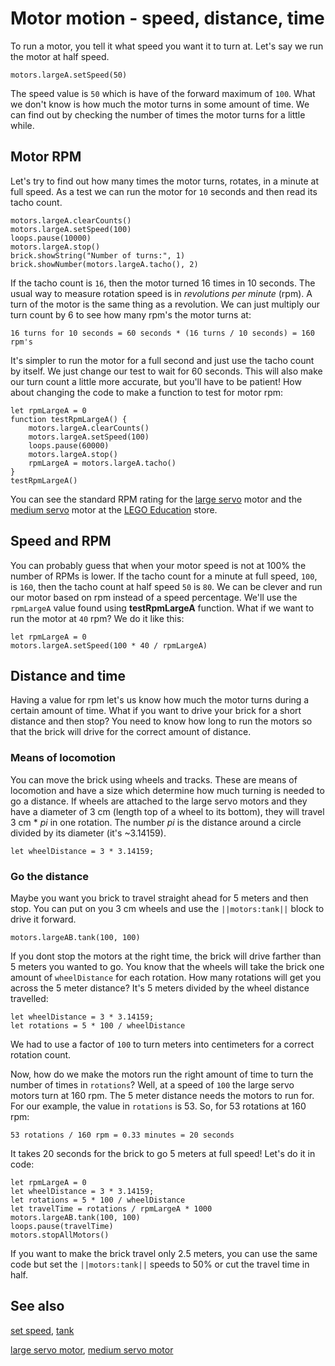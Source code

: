 # Motor motion - speed, distance, time

To run a motor, you tell it what speed you want it to turn at. Let's say we run the motor at half speed.

```block
motors.largeA.setSpeed(50)
```

The speed value is `50` which is have of the forward maximum of `100`. What we don't know is how much the motor turns in some amount of time. We can find out by checking the number of times the motor turns for a little while.

## Motor RPM

Let's try to find out how many times the motor turns, rotates, in a minute at full speed. As a test we can run the motor for `10` seconds and then read its tacho count.

```block
motors.largeA.clearCounts()
motors.largeA.setSpeed(100)
loops.pause(10000)
motors.largeA.stop()
brick.showString("Number of turns:", 1)
brick.showNumber(motors.largeA.tacho(), 2)
```

If the tacho count is `16`, then the motor turned 16 times in 10 seconds. The usual way to measure rotation speed is in _revolutions per minute_ (rpm). A turn of the motor is the same thing as a revolution. We can just multiply our turn count by 6 to see how many rpm's the motor turns at:

```
16 turns for 10 seconds = 60 seconds * (16 turns / 10 seconds) = 160 rpm's
```

It's simpler to run the motor for a full second and just use the tacho count by itself. We just change our test to wait for 60 seconds. This will also make our turn count a little more accurate, but you'll have to be patient! How about changing the code to make a function to test for motor rpm:

```block
let rpmLargeA = 0
function testRpmLargeA() {
    motors.largeA.clearCounts()
    motors.largeA.setSpeed(100)
    loops.pause(60000)
    motors.largeA.stop()
    rpmLargeA = motors.largeA.tacho()
}
testRpmLargeA()
```

You can see the standard RPM rating for the [large servo](https://education.lego.com/en-us/products/ev3-large-servo-motor/45502) motor and the [medium servo](https://education.lego.com/en-us/products/ev3-medium-servo-motor/45503) motor at the [LEGO Education](https://education.lego.com/en-us/shop/mindstorms%20ev3) store.

## Speed and RPM

You can probably guess that when your motor speed is not at 100% the number of RPMs is lower. If the tacho count for a minute at full speed, `100`, is `160`, then the tacho count at half speed `50` is `80`. We can be clever and run our motor based on rpm instead of a speed percentage. We'll use the ``rpmLargeA`` value found using **testRpmLargeA** function. What if we want to run the motor at `40` rpm? We do it like this:

```block
let rpmLargeA = 0
motors.largeA.setSpeed(100 * 40 / rpmLargeA)
```

## Distance and time

Having a value for rpm let's us know how much the motor turns during a certain amount of time. What if you want to drive your brick for a short distance and then stop? You need to know how long to run the motors so that the brick will drive for the correct amount of distance.

### Means of locomotion

You can move the brick using wheels and tracks. These are means of locomotion and have a size which determine how much turning is needed to go a distance. If wheels are attached to the large servo motors and they have a diameter of 3 cm (length top of a wheel to its bottom), they will travel 3 cm * _pi_ in one rotation. The number _pi_ is the distance around a circle divided by its diameter (it's ~3.14159).

```block
let wheelDistance = 3 * 3.14159;
```

### Go the distance

Maybe you want you brick to travel straight ahead for 5 meters and then stop. You can put on you 3 cm wheels and use the ``||motors:tank||`` block to drive it forward.

```block
motors.largeAB.tank(100, 100)
```

If you dont stop the motors at the right time, the brick will drive farther than 5 meters you wanted to go. You know that the wheels will take the brick one amount of ``wheelDistance`` for each rotation. How many rotations will get you across the 5 meter distance? It's 5 meters divided by the wheel distance travelled:

```block
let wheelDistance = 3 * 3.14159;
let rotations = 5 * 100 / wheelDistance
```

We had to use a factor of `100` to turn meters into centimeters for a correct rotation count.

Now, how do we make the motors run the right amount of time to turn the number of times in ``rotations``? Well, at a speed of `100` the large servo motors turn at 160 rpm. The 5 meter distance needs the motors to run for. For our example, the value in ``rotations`` is 53. So, for 53 rotations at 160 rpm:

```
53 rotations / 160 rpm = 0.33 minutes = 20 seconds
``` 

It takes 20 seconds for the brick to go 5 meters at full speed! Let's do it in code:

```block
let rpmLargeA = 0
let wheelDistance = 3 * 3.14159;
let rotations = 5 * 100 / wheelDistance
let travelTime = rotations / rpmLargeA * 1000
motors.largeAB.tank(100, 100)
loops.pause(travelTime)
motors.stopAllMotors()
```

If you want to make the brick travel only 2.5 meters, you can use the same code but set the ``||motors:tank||`` speeds to 50% or cut the travel time in half.

## See also

[set speed](/reference/motors/motor/set-speed), [tank](/reference/motors/motor/tank)

[large servo motor](https://education.lego.com/en-us/products/ev3-large-servo-motor/45502),
[medium servo motor](
https://education.lego.com/en-us/products/ev3-medium-servo-motor/45503)